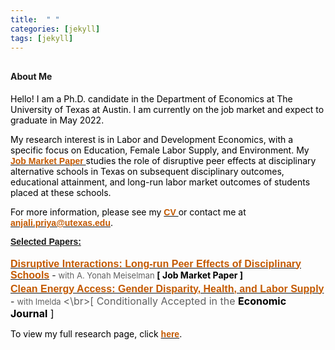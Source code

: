 ```yaml
---
title:  " "
categories: [jekyll]
tags: [jekyll]
---
```


<h4 style="margin-top:30px;" id="working-papers"><strong>About Me</strong></h4>

<p><font color="#000000"> Hello! I am a Ph.D. candidate in the Department of Economics at The University of Texas at Austin. I am currently on the job market and expect to graduate in May 2022.</font></p>
  
<p><font color="#000000"> My research interest is in Labor and Development Economics, with a specific focus on Education, Female Labor Supply, and Environment. My <a href="{{ site.baseurl }}/files/JMP - Anjali P Verma - UT Austin.pdf"><b><font face="Arial" color="#C35900"> Job Market Paper </font></b></a> studies the role of disruptive peer effects at disciplinary alternative schools in Texas on subsequent disciplinary outcomes, educational attainment, and long-run labor market outcomes of students placed at these schools. </font></p>


<p style="color:#000000;">For more information, please see my <a href="{{ site.baseurl }}/files/CV_Anjali_P_Verma.pdf"><b><font face="Arial" color="#C35900">CV </font></b></a> or contact me at  <a href="mailto:{{ site.author.email }}" title="Email {{ site.author.email }}" target="_blank"><b><font face="Arial" color="#C35900">anjali.priya@utexas.edu</font></b></a>.</p>


<h4 style="margin-top:10px;" id="working-papers"><b><font face="Arial"><u>Selected Papers:</u></font></b></h4>
<p style="margin-top:10px;"><a href="{{ site.baseurl }}/files/Disruptive Interactions_JMP_Anjali P Verma.pdf" target="_blank"><font face="Arial" size="3" style="color:#C35900"><b>Disruptive Interactions: Long-run Peer Effects of Disciplinary Schools</b></font></a> - <font size="2" style="color:#606060;"> with A. Yonah Meiselman </font><font style="color:#000000;"><strong>[ Job Market Paper ]</strong></font></p>
  
<p style="margin-top:-10px;"><a href="{{ site.baseurl }}/files/Clean Energy, Gender, and Labor Supply.pdf" target="_blank"><font face="Arial" size="3" style="color:#C35900"><b>Clean Energy Access: Gender Disparity, Health, and Labor Supply</b></font></a> - <font size="2" style="color:#606060;"> with Imelda</font>
<font size="3" style="color:#606060;"><span> <\br>[ Conditionally Accepted in the <font size="3" style="color:#000000;"><strong> Economic Journal</strong> ] </font></span></font></p>
  
<p><font color="#000000"> To view my full research page, click <a href="https://anjalipverma.github.io/research/"><b><font face="Arial" color="#C35900"> here</font></b></a>.</font></p>
  

